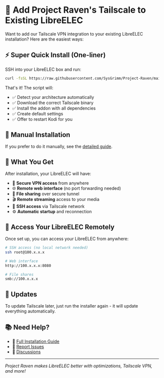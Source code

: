 # 🚀 Add Project Raven's Tailscale to Existing LibreELEC

Want to add our Tailscale VPN integration to your existing LibreELEC installation? Here are the easiest ways:

## ⚡ Super Quick Install (One-liner)

SSH into your LibreELEC box and run:

```bash
curl -fsSL https://raw.githubusercontent.com/SysGrimm/Project-Raven/main/scripts/install-tailscale-addon.sh | bash
```

That's it! The script will:
- ✅ Detect your architecture automatically
- ✅ Download the correct Tailscale binary
- ✅ Install the addon with all dependencies
- ✅ Create default settings
- ✅ Offer to restart Kodi for you

## 🔧 Manual Installation

If you prefer to do it manually, see the [detailed guide](Add-Tailscale-to-Existing-LibreELEC.md).

## 🎯 What You Get

After installation, your LibreELEC will have:

- 🔐 **Secure VPN access** from anywhere
- 🌐 **Remote web interface** (no port forwarding needed)
- 📁 **File sharing** over secure tunnel
- 🎬 **Remote streaming** access to your media
- 🔑 **SSH access** via Tailscale network
- ⚙️ **Automatic startup** and reconnection

## 📱 Access Your LibreELEC Remotely

Once set up, you can access your LibreELEC from anywhere:

```bash
# SSH access (no local network needed)
ssh root@100.x.x.x

# Web interface
http://100.x.x.x:8080

# File shares
smb://100.x.x.x
```

## 🔄 Updates

To update Tailscale later, just run the installer again - it will update everything automatically.

## 📚 Need Help?

- 📖 [Full Installation Guide](Add-Tailscale-to-Existing-LibreELEC.md)
- 🐛 [Report Issues](https://github.com/SysGrimm/Project-Raven/issues)
- 💬 [Discussions](https://github.com/SysGrimm/Project-Raven/discussions)

---

*Project Raven makes LibreELEC better with optimizations, Tailscale VPN, and more!*
